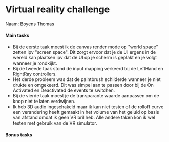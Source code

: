 # Virtual reality challenge

Naam: Boyens Thomas  
  
#### Main tasks  
- Bij de eerste taak moest ik de canvas render mode op "world space" zetten ipv "screen space". Dit zorgt ervoor dat je de UI ergens in de wereld kan plaatsen ipv dat de UI op je scherm is geplakt en je volgt wanneer je rondkijkt.
- Bij de tweede taak stond de input mapping verkeerd bij de LeftHand en RightRay controllers.
- Het derde probleem was dat de paintbrush schilderde wanneer je niet drukte en omgekeerd. Dit was simpel aan te passen door bij de On Activated en Deactivated de events te switchen.
- Bij de vierde taak moest je de transparante waarde aanpassen om de knop niet te laten verdwijnen.
- Ik heb 3D audio ingeschakeld maar ik kan niet testen of de rolloff curve een verandering heeft gemaakt in het volume van het geluid op basis van afstand omdat ik geen VR bril heb. Alle andere taken kon ik wel testen met gebruik van de VR simulator.


#### Bonus tasks
